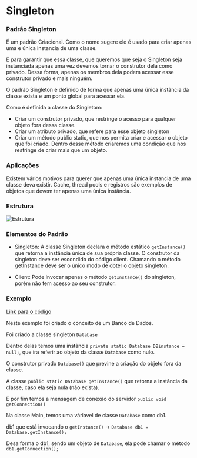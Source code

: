 # Singleton

### Padrão Singleton

É um padrão Criacional. Como o nome sugere ele é usado para criar apenas uma e única instancia de uma classe.  

E para garantir que essa classe, que queremos que seja o Singleton seja instanciada apenas uma vez devemos tornar o construtor dela como privado. Dessa forma, apenas os membros dela podem acessar esse construtor privado e mais ninguém.  

O padrão Singleton é definido de forma que apenas uma única instância da classe exista e um ponto global para acessar ela.

Como é definida a classe do Singletom:
- Criar um construtor privado, que restringe o acesso para qualquer objeto fora dessa classe.
- Criar um atributo privado, que refere para esse objeto singleton
- Criar um método public static, que nos permita criar e acessar o objeto que foi criado. Dentro desse método criaremos uma condição que nos restringe de criar mais que um objeto.

### Aplicações

Existem vários motivos para querer que apenas uma única instancia de uma classe deva existir. Cache, thread pools e registros são exemplos de objetos que devem ter apenas uma única instância.  

### Estrutura
![Estrutura](https://refactoring.guru/images/patterns/diagrams/singleton/structure-pt-br.png)

### Elementos do Padrão

- Singleton: A classe Singleton declara o método estático `getInstance()` que retorna a instância única de sua própria classe.
O construtor da singleton deve ser escondido do código client. Chamando o método getInstance deve ser o único modo de obter o objeto singleton.

- Client: Pode invocar apenas o método `getInstance()` do singleton, porém não tem acesso ao seu construtor.

### Exemplo
[Link para o código](https://github.com/Guilherme-Camillo/Padroes-de-Projeto/tree/master/Singleton/Exemplo)

Neste exemplo foi criado o conceito de um Banco de Dados.  

Foi criado a classe singleton `Database`  

Dentro delas temos uma instância `private static Database DBinstance = null;`, que ira referir ao objeto da classe `Database` como nulo.  

O construtor privado `Database()` que previne a criação do objeto fora da classe.

A classe `public static Database getInstance()` que retorna a instância da classe, caso ela seja nula (não exista).

E por fim temos a mensagem de conexão do servidor `public void getConnection()`  

Na classe Main, temos uma váriavel de classe `Database` como db1.

db1 que está invocando o `getInstance()` -> 	`Database db1 = Database.getInstance();`

Desa forma o db1, sendo um objeto de `Database`, ela pode chamar o método `db1.getConnection();`
